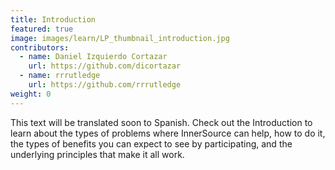 ```yaml
---
title: Introduction
featured: true
image: images/learn/LP_thumbnail_introduction.jpg
contributors:
  - name: Daniel Izquierdo Cortazar
    url: https://github.com/dicortazar
  - name: rrrutledge
    url: https://github.com/rrrutledge
weight: 0
---
```

This text will be translated soon to Spanish.
Check out the Introduction to learn about the types of problems where InnerSource can help, how to do it, the types of benefits you can expect to see by participating, and the underlying principles that make it all work.
<!--- This file autogenerated from https://github.com/InnerSourceCommons/InnerSourceLearningPath/blob/master/scripts -->